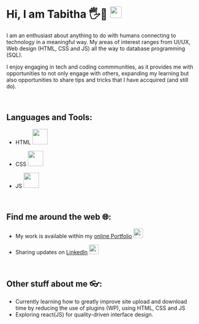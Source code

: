 # Hi, I am Tabitha 🖐️🙂 <code><img height="30" src="https://user-images.githubusercontent.com/48799624/135514740-a9377040-7f34-4b91-a7bf-ab048d675c25.png"></code>
 

I am an enthusiast about anything to do with humans connecting to technology in a meaningful way. My areas of interest ranges from UI/UX, Web design (HTML, CSS and JS) all the way to database programming (SQL).

I enjoy engaging in tech and coding commmunities, as it provides me with opportunities to not only engage with others, expanding my learning but also opportunities to share tips and tricks that I have accquired (and still do). 

<br>

## Languages and Tools:

- HTML <code><img height="40" src="https://user-images.githubusercontent.com/48799624/135497639-a33d6fae-e3d8-4086-bfb8-31ba8279d2b8.png"></code>

- CSS <code><img height="40" src="https://user-images.githubusercontent.com/48799624/135498143-0ef1fdd4-b982-4886-8163-3df460df67ea.png"></code>

- JS <code><img height="40" src="https://user-images.githubusercontent.com/48799624/135498330-b4aa070d-cd02-4e34-b033-0fb392ac3e77.png"></code>

<br>

## Find me around the web 🌐: 

- My work is available within my <a href="https://www.tabitha-abiola.wiki/">online Portfolio</a> <code><img height="25" src="https://user-images.githubusercontent.com/48799624/135515989-8e35f401-25ef-4315-b7f7-73d8998e9fb6.png"></code>

- Sharing updates on <a href="https://www.linkedin.com/in/tabitha-abiola/">LinkedIn</a> <code><img height="25" src="https://img.icons8.com/color/24/000000/linkedin.png"></code>
 
 <br>
 
 ## Other stuff about me 👓:

- Currently learning how to greatly improve site upload and download time by reducing the use of plugins (WP), using HTML, CSS and JS
- Exploring react(JS) for quality-driven interface design.

